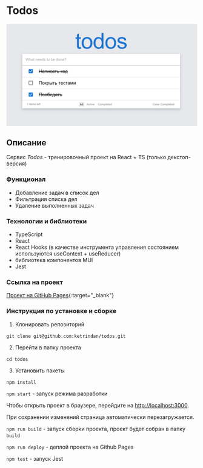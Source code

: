 # Todos

![image](https://raw.githubusercontent.com/ketrindan/todos/main/src/screen.png)

## **Описание**

Сервис _Todos_ - тренировочный проект на React + TS (только декстоп-версия)

### **Функционал**

- Добавление задач в список дел
- Фильтрация списка дел
- Удаление выполненных задач

### **Технологии и библиотеки**

- TypeScript
- React
- React Hooks (в качестве инструмента управления состоянием используются useContext + useReducer)
- библиотека компонентов MUI
- Jest

### **Ссылка на проект**

[Проект на GitHub Pages](https://ketrindan.github.io/todos/){:target="\_blank"}

### **Инструкция по установке и сборке**

1. Клонировать репозиторий

```
git clone git@github.com:ketrindan/todos.git
```

2. Перейти в папку проекта

```
cd todos
```

3. Установить пакеты

```
npm install
```

`npm start` - запуск режима разработки

Чтобы открыть проект в браузере, перейдите на [http://localhost:3000](http://localhost:3000).

При сохранении изменений страница автоматически перезагружается.

`npm run build` - запуск сборки проекта, проект будет собран в папку `build`

`npm run deploy` - деплой проекта на Github Pages

`npm test` - запуск Jest
